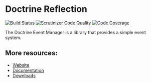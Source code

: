 # Doctrine Reflection

[![Build Status](https://travis-ci.org/doctrine/reflection.svg)](https://travis-ci.org/doctrine/reflection)
[![Scrutinizer Code Quality](https://scrutinizer-ci.com/g/doctrine/reflection/badges/quality-score.png?b=master)](https://scrutinizer-ci.com/g/doctrine/reflection/?branch=master)
[![Code Coverage](https://scrutinizer-ci.com/g/doctrine/reflection/badges/coverage.png?b=master)](https://scrutinizer-ci.com/g/doctrine/reflection/?branch=master)

The Doctrine Event Manager is a library that provides a simple event system.

## More resources:

* [Website](https://www.doctrine-project.org/)
* [Documentation](https://www.doctrine-project.org/projects/doctrine-reflection/en/latest/)
* [Downloads](https://github.com/doctrine/reflection/releases)

